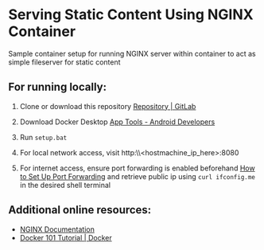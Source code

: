 # Serving Static Content Using NGINX Container

Sample container setup for running NGINX server within container to act as simple fileserver for static content

## For running locally:

1. Clone or download this repository [Repository | GitLab](https://docs.gitlab.com/ee/user/project/repository/)

2. Download Docker Desktop [App Tools - Android Developers](https://docs.docker.com/get-docker/)

3. Run `setup.bat`

4. For local network access, visit http:\\\\<hostmachine_ip_here>:8080 

5. For internet access, ensure port forwarding is enabled beforehand [How to Set Up Port Forwarding](https://www.lifewire.com/how-to-port-forward-4163829) and retrieve public ip using `curl ifconfig.me` in the desired shell terminal

## Additional online resources:

- [NGINX Documentation](https://docs.nginx.com/nginx/admin-guide/web-server/serving-static-content/)
- [Docker 101 Tutorial | Docker](https://www.docker.com/101-tutorial/)
